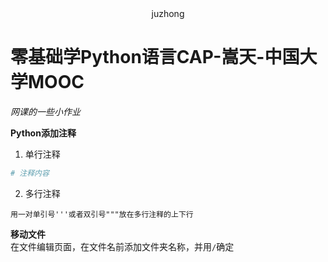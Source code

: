 <center>juzhong</center>

# 零基础学Python语言CAP-嵩天-中国大学MOOC
*网课的一些小作业*

**Python添加注释**
1. 单行注释
```Python
# 注释内容
```
2. 多行注释
```
用一对单引号'''或者双引号"""放在多行注释的上下行
```

**移动文件**  
在文件编辑页面，在文件名前添加文件夹名称，并用`/`确定
